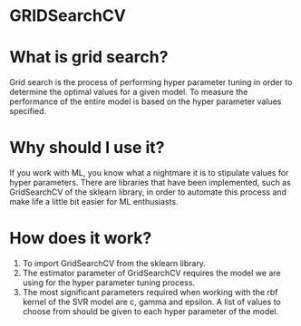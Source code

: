 # GRIDSearchCV

# What is grid search?

Grid search is the process of performing hyper parameter tuning in order to determine the optimal values for a given model. To measure the performance of the entire model is based on the hyper parameter values specified.

# Why should I use it?

If you work with ML, you know what a nightmare it is to stipulate values for hyper parameters. There are libraries that have been implemented, such as GridSearchCV of the sklearn library, in order to automate this process and make life a little bit easier for ML enthusiasts.
# How does it work?
1. To import GridSearchCV from the sklearn library.
2. The estimator parameter of GridSearchCV requires the model we are using for the hyper parameter tuning process.
3. The most significant parameters required when working with the rbf kernel of the SVR model are c, gamma and epsilon. A list of values to choose from should be given to each hyper parameter of the model.
